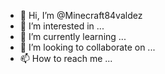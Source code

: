 - 👋 Hi, I’m @Minecraft84valdez
- 👀 I’m interested in ...
- 🌱 I’m currently learning ...
- 💞️ I’m looking to collaborate on ...
- 📫 How to reach me ...

<!---
Minecraft84valdez/Minecraft84valdez is a ✨ special ✨ repository because its `README.md` (this file) appears on your GitHub profile.
You can click the Preview link to take a look at your changes.
--->
